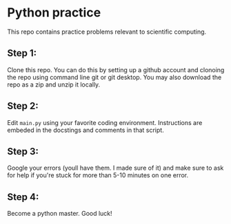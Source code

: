 # Python practice
This repo contains practice problems relevant to scientific computing. 

## Step 1:
Clone this repo. You can do this by setting up a github account and clonoing the repo using command line git or git desktop. You may also download the repo as a zip and unzip it locally. 

## Step 2:
Edit `main.py` using your favorite coding environment. Instructions are embeded in the docstings and comments in that script. 

## Step 3:
Google your errors (youll have them. I made sure of it) and make sure to ask for help if you're stuck for more than 5-10 minutes on one error.

## Step 4: 
Become a python master. Good luck! 